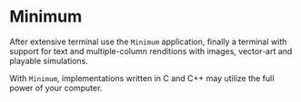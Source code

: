# Minimum

After extensive terminal use the `Minimum` application, finally a terminal with support for text and multiple-column renditions with images, vector-art and playable simulations. 

With `Minimum`, implementations written in C and C++ may utilize the full power of your computer.


